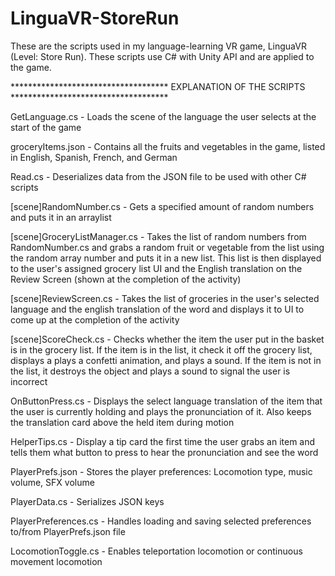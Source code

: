 # LinguaVR-StoreRun

These are the scripts used in my language-learning VR game, LinguaVR (Level: Store Run). These scripts use C# with Unity API and are applied to the game.

************************************ EXPLANATION OF THE SCRIPTS ************************************

GetLanguage.cs - Loads the scene of the language the user selects at the start of the game

groceryItems.json - Contains all the fruits and vegetables in the game, listed in English, Spanish, French, and German

Read.cs - Deserializes data from the JSON file to be used with other C# scripts

[scene]RandomNumber.cs - Gets a specified amount of random numbers and puts it in an arraylist

[scene]GroceryListManager.cs - Takes the list of random numbers from RandomNumber.cs and grabs a random fruit or vegetable from the list using the random array number and puts it in a new list. This list is then displayed to the user's assigned grocery list UI and the English translation on the Review Screen (shown at the completion of the activity)

[scene]ReviewScreen.cs - Takes the list of groceries in the user's selected language and the english translation of the word and displays it to UI to come up at the completion of the activity

[scene]ScoreCheck.cs - Checks whether the item the user put in the basket is in the grocery list. If the item is in the list, it check it off the grocery list, displays a plays a confetti animation, and plays a sound. If the item is not in the list, it destroys the object and plays a sound to signal the user is incorrect


OnButtonPress.cs - Displays the select language translation of the item that the user is currently holding and plays the pronunciation of it. Also keeps the translation card above the held item during motion


HelperTips.cs - Display a tip card the first time the user grabs an item and tells them what button to press to hear the pronunciation and see the word


PlayerPrefs.json - Stores the player preferences: Locomotion type, music volume, SFX volume

PlayerData.cs - Serializes JSON keys

PlayerPreferences.cs - Handles loading and saving selected preferences to/from PlayerPrefs.json file


LocomotionToggle.cs - Enables teleportation locomotion or continuous movement locomotion
